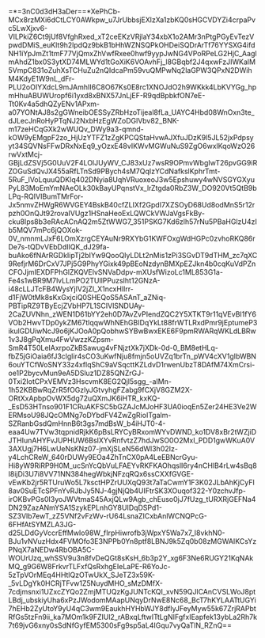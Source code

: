=*=3nC0d3dH3aDer==*XePhCb-MCx8rzMXi6dCtLCY0AWkpw_u7JrUbbsjEXlzXa1zbKQ0sHGCVDYZi4crpaPvc5LwXjxv6-VILPkiZ6Ct9jUf8VfghRxed_xT2ceEKzVRjlaY34xbX1o2AMr3nPtgPGyEvTezVpwdDMiS_euKlt9h2lpdQz9bkB1bHhWZNSQPkOHDeiSQDrArTf76YYSXG4ifdNH1iYpJmZt1tmF77VjQmxZhVwfRxee0hwf9yypJwNG4VPoRPeLG2HjC_AaglmAhdZ1bx0S3ytXD74MLWYd1tGoXiK6VOAvhFj_l8GBqbf2J4qxwFzJIWKalM5VmpC831oZuhXsTCHuZu2nQIdcaPm59vuQMPwNq2laGPW3QPxN2DWihM4KdyE1W9nL_dFr-PLU2oOIYXdcL9mJAmhII6C8O67Ks0E8rc1XNOJdO2h9WKkk4LbKVYGg_hpmHhuABUWUropf6i1yxd8xBNX57JnLjEF-R9qdBpbkfON7eE-Tt0Kv4a5dhQZyENv1APxm-a07YONtAJ8s2gGWneibOESSyZRbHzoTijeal8fLa_UAYC4Hbd08WnOxn3te_dJLecJnRoHyPTqNJ2NxbHzEgWZoDGlVbv82_BNK-m17zeHCqGXk2wWUQv_DWy9a3-qmnd-kOW9yEMgpF2zo_HjUzYTFZ1zZgKPCQStaHvwAJXfuJDzK9l5JL52jxPdpsyyt34SQVNsFFwDRxNxEq9_yOzxE48vIKWvMGWuNuS9ZgO6wxlKqoWzO26rwVxtMcj-GBjLdZSVj5G0UuV2F4LOlJUyWV_CJ83xUz7wsR9OPmvWbgIwT26pvGG9iRZOGuSdQvJX455aRfLTnSd9PBych4sM7QqIzYCdNafkslKphrTmt-5RuF_lVoLquuQDKlq402DNyia8UqhVRuoxeoJ3w5Epshuwy4wNVSGYGXyuPyL83MoEmYmNAeOLk30kBayUPqnstVx_lrZtgda0RbZ3W_DO920Vt5QtB9bLPq-RQIVIBumTMrFor-Jx5nmvZHWgR6WVGEY4BskB40cfZLIXf2GpdI7XZSOyD68Ud8odMnS5r12rpzh0OnQJt92rovaIVUgz1HSnaHeoExLQWCkVWJaVgsFkBy-cku8Ips8b3eRAcACnAQ2m5ZtWWG7_351PSKG7Kd6zlh57rNu5PBaHGlzU4zIb5MQV7mPc6jQOXok-0V_nmnmLJxF6LOmXzrgCEYAuNr9RXYbG1KWFOxgWdHGPc0zvhoRKQ86rDe7s-tQDvVEbDdIlQK_dJ29fa-buAko6fNArRGDkIipTj2bIYw9QooQlyLDLt2nMis1zPi3SGvDT9dTHM_zc7qXC9RefjrM6DrCxV7JPj5G9PhyYGixk49pBEoNzdynBMXpEZJkn4b0cqKuVdPZnCFOJjmIEXDFPhGlZKQVElvSNVaDdpv-mXUsfWizoLc1ML853G1a-Fe4s1wBR9M7lvLLmPO2TUllPPuzsIht12GNzA-i48cLLJTcFB4WysYjlV2jZI_X1ncxHlIrr-d1FjW0tMk8sKxGxjciQ0SHEQoS5ASAnT_aZNiq-PBTipRZ9TByEcjZVbHP7L1SCIVlSNDUAy-2CaZUVNhn_zWEN1D61bYY2eh0D7AvZvPIendZQC2Y5XTKT9r11qVEvBI1fY6VOb2HwvTDp0ykZM67tlqqwWhNEhGBIDqYkLt88frWTLRxdPmr9jEptumeP3ikulGDUiwNcJ9o6jKJOoA0pQobhwSYBwBwxEKE6F9pmRWARqWKLdLBRw1v3J8gPqXmu4FwVwzzKZpsm-SmR4T50LeIAxrpoZkBSawug4vFNjztXk7jXDk-0d-0_BM8etHLq-fbZ5jGiOaia6fJ3clglir4sCO3uKwfNju8fmjn5oUVZq1brTn_pWV4cXV1gIbWBN6ouYTCfWoSNY33z4xflqShC9aVSqcttKZLdvD1rwenUbzT8DAfM74XmCrsi-oe1P2bycvMun9eA5DSluz1DZ85QNZrGJ-0Txi2IotCPxVEMVz3HscvmK8EG2Qjl5sgg_-aIMn-1h52KBBwRqZrR5fOGzlyJGtvyhgFZabg9fCXjV8GZM2X-ORtXxApbpOvWX5dg72uQXmJK6iHTR_kxKQ-_EsD53HTnso901F1CRuAKFSC5bGZAJcMJoHF3UA0ioqEn5Zer24HE3Ve2WERMsoU98JQcOMNg7oDYbdFV4ZwZgRioITgalm-SZRanbGsdQmHnnB6t3gs7mdBsW_b4iHJT0-4-eaa4Uw7TVw3tqpnidRjkK6pBsLRYCyBRxomWYvDWND_ko1DV8xBr2tWZjiDJTHIunAHYFvJUPHUW6BsIXYvRnfvtzZ7hdJwSO0O2MxI_PDD1gwWKuA0V3AXUgj7H6LwUeNsKNz07-jmXjSLeN56dWl3h02Iz-y4LchCReW_640rDUWy9EOa4ZhTnCX0pA4LeEBNcrGyu-Hi8yW9RiRP9H0M_ucSnYcQbVuLFAEYvRKFKAOhqslI6ry4nCHlB4rLw4sBq8I8ijDi3U7i8VV71NN384hegWbkjNFzqRQx6ssCXXfGVGE-vEwKb2jr5RTUruWo5L7ksctHPZrUUXqQ93t7aTaCwmY1F3K02JLbAhKjCyFI8av0SuETcSPFnYvRJbJy5NJ-4gjNjQb4UIFtrSK3XOuqof322-Y0zchvJfp-irOKBvPGs0I3yoJWVtmaS45AxjQLw9Agb_chEuso0jJ7fUzg_tURXRjGEFNa4DN29ZazANmYSA1SzykEPLnhGY8UIDqDSPd1-SZ3Vlb7ewT_zZ5VNf2vFzWv-rU64LsnaZICxbAnlWCNQPcG-6FHfAtSYMZLA3JG-d25LDdGyVccrEffMwIo98W_fIrpHiwrofb3jWpxY5Wa7x7_I8vkhN0-BJu1vNVuzHdx4FVMOfo3E3NPPb0Yn8ptf8LBNJ9k5Zq0b08zMGWAIKCsYzPNqX7aNEDw4RbOBA5C-WOUrUzq_whSSV9u3n8fvDeQGt8sKsH_6b3p2Y_xg6F3Ne6RUGY21KqNAkMQ_g9G6W8FrkvrTLFxfQsRxhgEIeLaPE-R6YoJc-5zTpVOrMEq4HHtlQzOTwUkX_SJeTZ3x59K-_5vLDgYk0HCRjTFvw1Z5NuydMHO_sMzDMfX-7cdjmsnxi1UZxcZYQo2ZmjMTUQzKgJUNTcKQI_xvN59QJlCAnCVSLWoJ8ptLBdj_ubskiyUha6xPzJWodomMAapUNqyDrNwE8Nc68_BcT7hKYLAATtUGYi7hEHb2ZyUtoY9yU4qC3wm9EaukhHYHbWJY8dflyJFeyMyw55k67ZrjRAPbtRfGs5tzFn9ii_ka7MOm1k9FZIUl2_rABxqLftwITtLgNIFgfxIEapfek13ybLa2Rh7k7t69jvG6xny0sSdNfGyfEM5300sFg9sp5aL4IGqu7vyQaTlN_RZnQ==